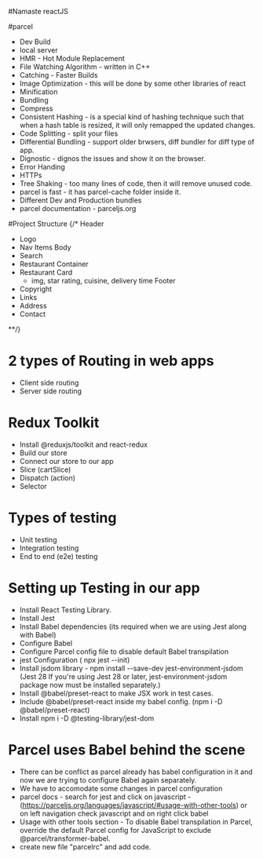 #Namaste reactJS

#parcel
- Dev Build
- local server
- HMR - Hot Module Replacement
- File Watching Algorithm - written in C++
- Catching - Faster Builds 
- Image Optimization - this will be done by some other libraries of react
- Minification
- Bundling
- Compress
- Consistent Hashing - is a special kind of hashing technique such that when a hash table is resized, it will only remapped the updated changes.
- Code Splitting - split your files
- Differential Bundling - support older brwsers, diff bundler for diff type of app.
- Dignostic - dignos the issues and show it on the browser.
- Error Handing
- HTTPs
- Tree Shaking - too many lines of code, then it will remove unused code.
- parcel is fast - it has parcel-cache folder inside it.
- Different Dev and Production bundles  
- parcel documentation - parceljs.org

#Project Structure
{/* 
Header
- Logo
- Nav Items
Body
- Search
- Restaurant Container
- Restaurant Card
    - img, star rating, cuisine, delivery time
Footer
- Copyright
- Links
- Address
- Contact

**/}

# 2 types of Routing in web apps
- Client side routing
- Server side routing

# Redux Toolkit
- Install @reduxjs/toolkit and react-redux
- Build our store
- Connect our store to our app
- Slice (cartSlice)
- Dispatch (action)
- Selector

# Types of testing
- Unit testing
- Integration testing 
- End to end (e2e) testing

# Setting up Testing in our app
- Install React Testing Library.
- Install Jest
- Install Babel dependencies (its required when we are using Jest along with Babel)
- Configure Babel
- Configure Parcel config file to disable default Babel transpilation
- jest Configuration ( npx jest --init)
- Install jsdom library - npm install --save-dev jest-environment-jsdom (Jest 28
If you're using Jest 28 or later, jest-environment-jsdom package now must be installed separately.)
- Install @babel/preset-react to make JSX work in test cases.
- Include @babel/preset-react inside my babel config. (npm i -D @babel/preset-react)
- Install npm i -D @testing-library/jest-dom

# Parcel uses Babel behind the scene
- There can be conflict as parcel already has babel configuration in it  and now we are trying to configure Babel again separately.
- We have to accomodate some changes in parcel configuration
- parcel docs - search for jest and click on javascript - (https://parceljs.org/languages/javascript/#usage-with-other-tools) or on left navigation check javascript and on right click babel
- Usage with other tools section - To disable Babel transpilation in Parcel, override the default Parcel config for JavaScript to exclude @parcel/transformer-babel.
- create new file "parcelrc" and add code.


